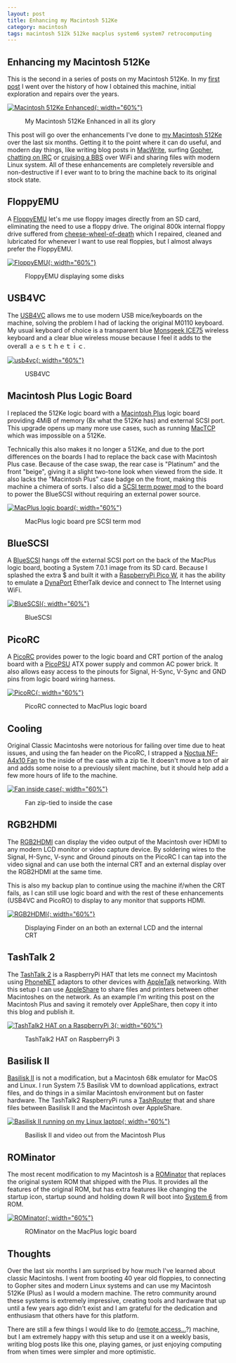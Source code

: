 ```yaml
---
layout: post
title: Enhancing my Macintosh 512Ke
category: macintosh
tags: macintosh 512k 512ke macplus system6 system7 retrocomputing
---
```


## Enhancing my Macintosh 512Ke

This is the second in a series of posts on my Macintosh 512Ke. In my [first post](/A-Macintosh-Story/) I went over the history of how I obtained this machine, initial exploration and repairs over the years.

[![Macintosh 512Ke Enhanced](/assets/images/posts/macintosh/macplus-enhanced.jpg){: width="60%"}](/assets/images/posts/macintosh/macplus-enhanced.jpg)
<figure><figcaption>My Macintosh 512Ke Enhanced in all its glory</figcaption></figure>

This post will go over the enhancements I've done to [my Macintosh 512Ke](https://en.wikipedia.org/wiki/Macintosh_512Ke#Official_upgrades) over the last six months. Getting it to the point where it can do useful, and modern day things, like writing blog posts in [MacWrite](https://en.wikipedia.org/wiki/MacWrite), surfing [Gopher](https://en.wikipedia.org/wiki/Gopher_(protocol)), [chatting on IRC](https://jcs.org/wallops) or [cruising a BBS](https://www.telnetbbsguide.com/bbs/captains-quarters-ii/) over WiFi and sharing files with modern Linux system. All of these enhancements are completely reversible and non-destructive if I ever want to to bring the machine back to its original stock state.

## FloppyEMU

A [FloppyEMU](https://www.bigmessowires.com/floppy-emu/) let's me use floppy images directly from an SD card, eliminating the need to use a floppy drive. The original 800k internal floppy drive suffered from [cheese-wheel-of-death](https://youtu.be/ia513LCN7jY) which I repaired, cleaned and lubricated for whenever I want to use real floppies, but I almost always prefer the FloppyEMU.

[![FloppyEMU](/assets/images/posts/macintosh/floppyemu-close.jpg){: width="60%"}](/assets/images/posts/macintosh/floppyemu-close.jpg)
<figure><figcaption>FloppyEMU displaying some disks</figcaption></figure>

## USB4VC

The [USB4VC](https://github.com/dekuNukem/USB4VC) allows me to use modern USB mice/keyboards on the machine, solving the problem I had of lacking the original M0110 keyboard. My usual keyboard of choice is a transparent blue [Monsgeek ICE75](https://www.monsgeek.com/product/ice75-fully-assembled/#) wireless keyboard and a clear blue wireless mouse because I feel it adds to the overall ａｅｓｔｈｅｔｉｃ.

[![usb4vc](/assets/images/posts/macintosh/usb4vc.jpg){: width="60%"}](/assets/images/posts/macintosh/usb4vc.jpg)
<figure><figcaption>USB4VC</figcaption></figure>

## Macintosh Plus Logic Board

I replaced the 512Ke logic board with a [Macintosh Plus](https://en.wikipedia.org/wiki/Macintosh_Plus) logic board providing 4MiB of memory (8x what the 512Ke has) and external SCSI port. This upgrade opens up many more use cases, such as running [MacTCP](https://en.wikipedia.org/wiki/MacTCP) which was impossible on a 512Ke.

Technically this also makes it no longer a 512Ke, and due to the port differences on the boards I had to replace the back case with Macintosh Plus case. Because of the case swap, the rear case is "Platinum" and the front "beige", giving it a slight two-tone look when viewed from the side. It also lacks the "Macintosh Plus" case badge on the front, making this machine a chimera of sorts. I also did a [SCSI term power mod](https://tinkerdifferent.com/resources/mac-plus-scsi-term-power-mod.123/) to the board to power the BlueSCSI without requiring an external power source.

[![MacPlus logic board](/assets/images/posts/macintosh/macplus-logicboard.jpg){: width="60%"}](/assets/images/posts/macintosh/macplus-logicboard.jpg)
<figure><figcaption>MacPlus logic board pre SCSI term mod</figcaption></figure>

## BlueSCSI

A [BlueSCSI](https://bluescsi.com/) hangs off the external SCSI port on the back of the MacPlus logic board, booting a System 7.0.1 image from its SD card. Because I splashed the extra $ and built it with a [RaspberryPi Pico W](https://www.raspberrypi.com/documentation/microcontrollers/pico-series.html), it has the ability to emulate a [DynaPort](https://bluescsi.com/docs/WiFi-DaynaPORT) EtherTalk device and connect to The Internet using WiFi.

[![BlueSCSI](/assets/images/posts/macintosh/bluescsi.jpg){: width="60%"}](/assets/images/posts/macintosh/bluescsi.jpg)
<figure><figcaption>BlueSCSI</figcaption></figure>

## PicoRC

A [PicoRC](https://github.com/dekuNukem/PicoRC) provides power to the logic board and CRT portion of the analog board with a [PicoPSU](https://www.mini-box.com/picoPSU-80) ATX power supply and common AC power brick. It also allows easy access to the pinouts for Signal, H-Sync, V-Sync and GND pins from logic board wiring harness.

[![PicoRC](/assets/images/posts/macintosh/picorc.jpg){: width="60%"}](/assets/images/posts/macintosh/picorc.jpg)
<figure><figcaption>PicoRC connected to MacPlus logic board</figcaption></figure>

## Cooling

Original Classic Macintoshs were notorious for failing over time due to heat issues, and using the fan header on the PicoRC, I strapped a [Noctua NF-A4x10 Fan](https://www.amazon.com/dp/B00NEMGCIA) to the inside of the case with a zip tie. It doesn't move a ton of air and adds some noise to a previously silent machine, but it should help add a few more hours of life to the machine.

[![Fan inside case](/assets/images/posts/macintosh/fan.jpg){: width="60%"}](/assets/images/posts/macintosh/fan.jpg)
<figure><figcaption>Fan zip-tied to inside the case</figcaption></figure>

## RGB2HDMI

The [RGB2HDMI](https://github.com/hoglet67/RGBtoHDMI) can display the video output of the Macintosh over HDMI to any modern LCD monitor or video capture device. By soldering wires to the Signal, H-Sync, V-sync and Ground pinouts on the PicoRC I can tap into the video signal and can use both the internal CRT and an external display over the RGB2HDMI at the same time.

This is also my backup plan to continue using the machine if/when the CRT fails, as I can still use logic board and with the rest of these enhancements (USB4VC and PicoRO) to display to any monitor that supports HDMI.

[![RGB2HDMI](/assets/images/posts/macintosh/rgb2hdmi.jpg){: width="60%"}](/assets/images/posts/macintosh/rgb2hdmi.jpg)
<figure><figcaption>Displaying Finder on an both an external LCD and the internal CRT</figcaption></figure>

## TashTalk 2

The [TashTalk 2](https://ko-fi.com/s/60b561a0e3) is a RaspberryPi HAT that lets me connect my Macintosh using [PhoneNET](https://en.wikipedia.org/wiki/PhoneNET) adaptors to other devices with [AppleTalk](https://en.wikipedia.org/wiki/AppleTalk) networking. With this setup I can use [AppleShare](https://en.wikipedia.org/wiki/AppleShare) to share files and printers between other Macintoshes on the network. As an example I'm writing this post on the Macintosh Plus and saving it remotely over AppleShare, then copy it into this blog and publish it.

[![TashTalk2 HAT on a RaspberryPi 3](/assets/images/posts/macintosh/tashtalk2.jpg){: width="60%"}](/assets/images/posts/macintosh/tashtalk2.jpg)
<figure><figcaption>TashTalk2 HAT on RaspberryPi 3</figcaption></figure>

## Basilisk II

[Basilisk II](https://basilisk.cebix.net/) is not a modification, but a Macintosh 68k emulator for MacOS and Linux. I run System 7.5 Basilisk VM to download applications, extract files, and do things in a similar Macintosh environment but on faster hardware. The TashTalk2 RaspberryPi runs a [TashRouter](https://github.com/lampmerchant/tashrouter/) that and share files between Basilisk II and the Macintosh over AppleShare.

[![Basilisk II running on my Linux laptop](/assets/images/posts/macintosh/basilisk.jpg){: width="60%"}](/assets/images/posts/macintosh/basilisk.jpg)
<figure><figcaption>Basilisk II and video out from the Macintosh Plus</figcaption></figure>

## ROMinator

The most recent modification to my Macintosh is a [ROMinator](https://jcm-1.com/product/rominator-v1-for-macintosh-plus/) that replaces the original system ROM that shipped with the Plus. It provides all the features of the original ROM, but has extra features like changing the startup icon, startup sound and holding down R will boot into [System 6](https://en.wikipedia.org/wiki/System_6) from ROM.

[![ROMinator](/assets/images/posts/macintosh/rominator.jpg){: width="60%"}](/assets/images/posts/macintosh/rominator.jpg)
<figure><figcaption>ROMinator on the MacPlus logic board</figcaption></figure>

## Thoughts

Over the last six months I am surprised by how much I've learned about classic Macintoshs. I went from  booting 40 year old floppies, to connecting to Gopher sites and modern Linux systems and can use my Macintosh 512Ke (Plus) as I would a modern machine. The retro community around these systems is extremely impressive, creating tools and hardware that up until a few years ago didn't exist and I am grateful for the dedication and enthusiasm that others have for this platform.

There are still a few things I would like to do ([remote access...](https://jetkvm.com/)?) machine, but I am extremely happy with this setup and use it on a weekly basis, writing blog posts like this one, playing games, or just enjoying computing from when times were simpler and more optimistic.
